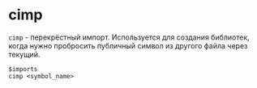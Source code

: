 # cimp

`cimp` - перекрёстный импорт. Используется для создания библиотек, когда нужно пробросить публичный символ из другого файла через текущий.

```ehir
$imports
cimp <symbol_name>
```
